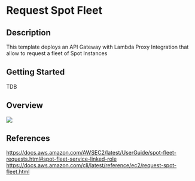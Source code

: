 # Request Spot Fleet

## Description
This template deploys an API Gateway with Lambda Proxy Integration that allow to request a fleet of Spot Instances

## Getting Started
TDB

## Overview

![](diagram.png)

## References
https://docs.aws.amazon.com/AWSEC2/latest/UserGuide/spot-fleet-requests.html#spot-fleet-service-linked-role
https://docs.aws.amazon.com/cli/latest/reference/ec2/request-spot-fleet.html

